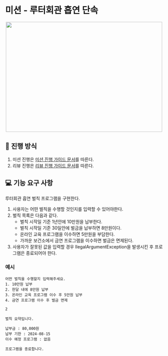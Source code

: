 # 미션 - 루터회관 흡연 단속
<p align = "center">
 <img src="https://github.com/user-attachments/assets/a3adf64b-978d-4278-b5c1-6bc7c062d001" width = 500 height = 350>
</p>

## 🚀 진행 방식
1. 미션 진행은 [미션 진행 가이드 문서](https://github.com/develup-mission/docs/blob/main/mission-guide.md)를 따른다.
2. 리뷰 진행은 [리뷰 진행 가이드 문서](https://github.com/develup-mission/docs/blob/main/review-guide.md)를 따른다.

## 💻 기능 요구 사항

루터회관 흡연 벌칙 프로그램을 구현한다.

1. 사용자는 어떤 벌칙을 수행할 것인지를 입력할 수 있어야한다.
2. 벌칙 목록은 다음과 같다.
    - 벌칙 시작일 기준 1년안에 10만원을 납부한다.
    - 벌칙 시작일 기준 30일안에 벌금을 납부하면 8만원이다.
    - 온라인 교육 프로그램을 이수하면 5만원을 부담한다.
    - 가까운 보건소에서 금연 프로그램을 이수하면 벌금은 면제된다.
3. 사용자가 잘못된 값을 입력할 경우 IlegalArgumentException을 발생시킨 후 프로그램은 종료되어야 한다.

### 예시 

```
어떤 벌칙을 수행할지 입력해주세요.
1. 10만원 납부
2. 한달 내에 8만원 납부
3. 온라인 교육 프로그램 이수 후 5만원 납부
4. 금연 프로그램 이수 후 벌금 면제

2

벌칙 요약입니다.

납부금 : 80,000원
납부 기한 : 2024-08-15
이수 예정 프로그램 : 없음

프로그램을 종료합니다. 
```

